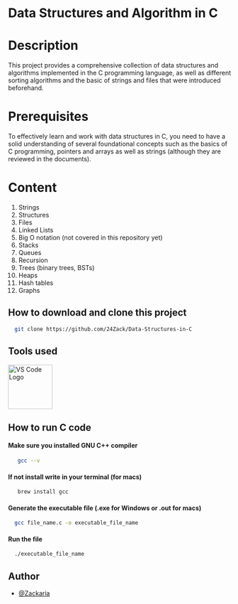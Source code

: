 
# Data Structures and Algorithm in C

# Description

This project provides a comprehensive collection of data structures and algorithms implemented in the C programming language, as well as different sorting algorithms and the basic of strings and files that were introduced beforehand.

# Prerequisites
To effectively learn and work with data structures in C, you need to have a solid understanding of several foundational concepts such as the basics of C programming, pointers and arrays as well as strings (although they are reviewed in the documents). 
# Content
1. Strings
2. Structures
3. Files
4. Linked Lists
5. Big O notation (not covered in this repository yet)
6. Stacks
7. Queues
8. Recursion
9. Trees (binary trees, BSTs)
10. Heaps
11. Hash tables
12. Graphs

## How to download and clone this project
```bash
  git clone https://github.com/24Zack/Data-Structures-in-C

```

## Tools used


<img src="https://code.visualstudio.com/assets/images/code-stable.png" alt="VS Code Logo" width="100"/>


## How to run C code

#### Make sure you installed GNU C++ compiler

```bash
   gcc --v
```
#### If not install write in your terminal (for macs)

```bash
   brew install gcc
```
#### Generate the executable file (.exe for Windows or .out for macs)

```bash
  gcc file_name.c -o executable_file_name
```

#### Run the file

```bash
  ./executable_file_name
```

## Author

- [@Zackaria](https://github.com/24Zack)
